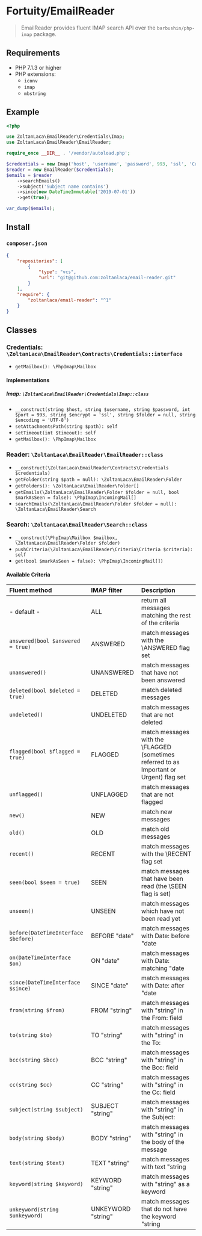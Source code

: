 # Fortuity/EmailReader

> EmailReader provides fluent IMAP search API over the `barbushin/php-imap` package.

## Requirements

 - PHP 7.1.3 or higher
 - PHP extensions:
   - `iconv`
   - `imap`
   - `mbstring`

## Example

```php
<?php

use ZoltanLaca\EmailReader\Credentials\Imap;
use ZoltanLaca\EmailReader\EmailReader;

require_once __DIR__ . '/vendor/autoload.php';

$credentials = new Imap('host', 'username', 'password', 993, 'ssl', 'Custom.Folder');
$reader = new EmailReader($credentials);
$emails = $reader
    ->searchEmails()
    ->subject('Subject name contains')
    ->since(new DateTimeImmutable('2019-07-01'))
    ->get(true);

var_dump($emails);
```

## Install

### `composer.json`

```json
{
    "repositories": [
        {
            "type": "vcs",
            "url": "git@github.com:zoltanlaca/email-reader.git"
        }
    ],
    "require": {
        "zoltanlaca/email-reader": "^1"
    }
}
```

## Classes

### Credentials: `\ZoltanLaca\EmailReader\Contracts\Credentials::interface`

 - `getMailbox(): \PhpImap\Mailbox`
 
#### Implementations

##### Imap: `\ZoltanLaca\EmailReader\Credentials\Imap::class`
 
 - `__construct(string $host, string $username, string $password, int $port = 993, string $encrypt = 'ssl', string $folder = null, string $encoding = 'UTF-8')`
 - `setAttachmentsPath(string $path): self`
 - `setTimeout(int $timeout): self`
 - `getMailbox(): \PhpImap\Mailbox`

### Reader: `\ZoltanLaca\EmailReader\EmailReader::class`

 - `__construct(\ZoltanLaca\EmailReader\Contracts\Credentials $credentials)`
 - `getFolder(string $path = null): \ZoltanLaca\EmailReader\Folder`
 - `getFolders(): \ZoltanLaca\EmailReader\Folder[]`
 - `getEmails(\ZoltanLaca\EmailReader\Folder $folder = null, bool $markAsSeen = false): \PhpImap\IncomingMail[]`
 - `searchEmails(\ZoltanLaca\EmailReader\Folder $folder = null): \ZoltanLaca\EmailReader\Search`

### Search: `\ZoltanLaca\EmailReader\Search::class`

 - `__construct(\PhpImap\Mailbox $mailbox, \ZoltanLaca\EmailReader\Folder $folder)`
 - `pushCriteria(\ZoltanLaca\EmailReader\Criteria\Criteria $criteria): self`
 - `get(bool $markAsSeen = false): \PhpImap\IncomingMail[])`

#### Available Criteria

| Fluent method                       | IMAP filter        | Description                                                                               |
| :---------------------------------- | :----------------- | :---------------------------------------------------------------------------------------- |
| - default -                         | ALL                | return all messages matching the rest of the criteria                                     |
| `answered(bool $answered = true)`   | ANSWERED           | match messages with the \\ANSWERED flag set                                               |
| `unanswered()`                      | UNANSWERED         | match messages that have not been answered                                                |
| `deleted(bool $deleted = true)`     | DELETED            | match deleted messages                                                                    |
| `undeleted()`                       | UNDELETED          | match messages that are not deleted                                                       |
| `flagged(bool $flagged = true)`     | FLAGGED            | match messages with the \\FLAGGED (sometimes referred to as Important or Urgent) flag set |
| `unflagged()`                       | UNFLAGGED          | match messages that are not flagged                                                       |
| `new()`                             | NEW                | match new messages                                                                        |
| `old()`                             | OLD                | match old messages                                                                        |
| `recent()`                          | RECENT             | match messages with the \\RECENT flag set                                                 |
| `seen(bool $seen = true)`           | SEEN               | match messages that have been read (the \\SEEN flag is set)                               |
| `unseen()`                          | UNSEEN             | match messages which have not been read yet                                               |
| `before(DateTimeInterface $before)` | BEFORE "date"      | match messages with Date: before "date                                                    |
| `on(DateTimeInterface $on)`         | ON "date"          | match messages with Date: matching "date                                                  |
| `since(DateTimeInterface $since)`   | SINCE "date"       | match messages with Date: after "date                                                     |
| `from(string $from)`                | FROM "string"      | match messages with "string" in the From: field                                           |
| `to(string $to)`                    | TO "string"        | match messages with "string" in the To:                                                   |
| `bcc(string $bcc)`                  | BCC "string"       | match messages with "string" in the Bcc: field                                            |
| `cc(string $cc)`                    | CC "string"        | match messages with "string" in the Cc: field                                             |
| `subject(string $subject)`          | SUBJECT "string"   | match messages with "string" in the Subject:                                              |
| `body(string $body)`                | BODY "string"      | match messages with "string" in the body of the message                                   |
| `text(string $text)`                | TEXT "string"      | match messages with text "string                                                          |
| `keyword(string $keyword)`          | KEYWORD "string"   | match messages with "string" as a keyword                                                 |
| `unkeyword(string $unkeyword)`      | UNKEYWORD "string" | match messages that do not have the keyword "string                                       |
